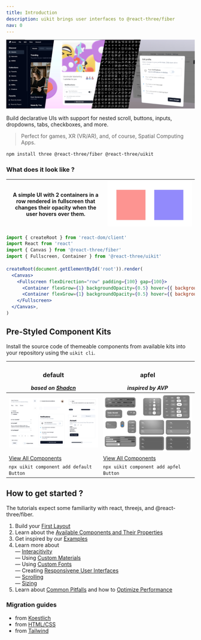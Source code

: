 ```yaml
---
title: Introduction
description: uikit brings user interfaces to @react-three/fiber
nav: 0
---
```


![uikit banner](./banner.jpg)

Build declarative UIs with support for nested scroll, buttons, inputs, dropdowns, tabs, checkboxes, and more.

> Perfect for games, XR (VR/AR), and, of course, Spatial Computing Apps.

```bash
npm install three @react-three/fiber @react-three/uikit
```

### What does it look like ?

| A simple UI with 2 containers in a row rendered in fullscreen that changes their opacity when the user hovers over them. | ![render of the above code](./basic-example.gif) |
| ---------------------------------------------------------------------------------------------------------------------- | ------------------------------------------------ |

```jsx
import { createRoot } from 'react-dom/client'
import React from 'react'
import { Canvas } from '@react-three/fiber'
import { Fullscreen, Container } from '@react-three/uikit'

createRoot(document.getElementById('root')).render(
  <Canvas>
    <Fullscreen flexDirection="row" padding={100} gap={100}>
      <Container flexGrow={1} backgroundOpacity={0.5} hover={{ backgroundOpacity: 1 }} backgroundColor="red" />
      <Container flexGrow={1} backgroundOpacity={0.5} hover={{ backgroundOpacity: 1 }} backgroundColor="blue" />
    </Fullscreen>
  </Canvas>,
)
```

## Pre-Styled Component Kits

Install the source code of themeable components from available kits into your repository using the `uikit cli`.

| <h3>default</h3> _based on [Shadcn](https://github.com/shadcn-ui/ui)_ | <h3>apfel</h3> _inspired by AVP_                            |
| --------------------------------------------------------------------- | ----------------------------------------------------------- |
| ![Overview over all Default components](./default-overview.jpg)                                                                      | ![Overview over all Apfel components](./apfel-overview.jpg) |
| [View All Components](../kits/default.md)                             | [View All Components](../kits/apfel.md)                     |
| `npx uikit component add default Button`                                  | `npx uikit component add apfel Button`                          |

## How to get started ?

The tutorials expect some familiarity with react, threejs, and @react-three/fiber.

1. Build your [First Layout](./first-layout.md)
2. Learn about the [Available Components and Their Properties](./components-and-properties.md)
3. Get inspired by our [Examples](./examples.md)
4. Learn more about  
— [Interacitivity](../tutorials/interactivity.md)  
— Using [Custom Materials](../tutorials/custom-materials.md)  
— Using [Custom Fonts](../tutorials/fonts.md)  
— Creating [Responsivene User Interfaces](../tutorials/responsive.md)  
— [Scrolling](../tutorials/scroll.md)  
— [Sizing](../tutorials/sizing.md)
5. Learn about [Common Pitfalls]() and how to [Optimize Performance]()

### Migration guides

- from [Koestlich](../migration/from-koestlich.md)
- from [HTML/CSS](../migration/from-html-css.md)
- from [Tailwind](../migration/from-tailwind.md)